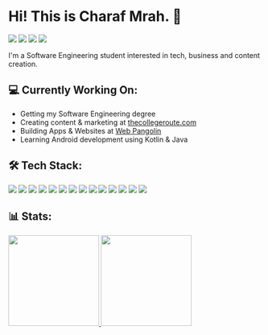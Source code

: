 # Hi! This is Charaf Mrah. 👋 

<p align="left">
<a href="https://charafmrah.com"><img src="https://img.shields.io/badge/-charafmrah.com-3423A6?style=flat&logo=Google-Chrome&logoColor=white"/></a>
<a href="https://www.linkedin.com/in/charafmrah/"><img src="https://img.shields.io/badge/-Charaf%20Mrah-0077B5?style=flat&logo=Linkedin&logoColor=white"/></a>
<a href="mailto:charaf@charafmrah.com"><img src="https://img.shields.io/badge/-charaf@charafmrah.com-D14836?style=flat&logo=Gmail&logoColor=white"/></a>
<a href="https://instagram.com/charafmrah"><img src="https://img.shields.io/badge/-@charafmrah-E4405F?style=flat&logo=Instagram&logoColor=white"/></a>
</p>

I'm a Software Engineering student interested in tech, business and content creation.

## 💻 Currently Working On:
* Getting my Software Engineering degree
* Creating content & marketing at [thecollegeroute.com](https://thecollegeroute.com)
* Building Apps & Websites at [Web Pangolin](https://webpangolin.com)
* Learning Android development using Kotlin & Java

## 🛠 Tech Stack:
<p align="left">
  <a><img src="https://img.shields.io/badge/-Android-05122A?style=flat-square&logo=android"/></a>
  <a><img src="https://img.shields.io/badge/-Kotlin-05122A?style=flat-square&logo=kotlin"/></a>
  <a><img src="https://img.shields.io/badge/-java-05122A?style=flat-square&logo=java"/></a>
  <a><img src="https://img.shields.io/badge/-MySQL-05122A?style=flat-square&logo=mysql"/></a>
  <a><img src="https://img.shields.io/badge/-Dart-05122A?style=flat-square&logo=dart"/></a>
  <a><img src="https://img.shields.io/badge/-Wordpress-05122A?style=flat-square&logo=wordpress"/></a>
  <a><img src="https://img.shields.io/badge/-Python-05122A?style=flat&logo=python"/></a>
  <a><img src="https://img.shields.io/badge/-JavaScript-05122A?style=flat&logo=javascript"/></a>
  <a><img src="https://img.shields.io/badge/-Flutter-05122A?style=flat&logo=flutter"/></a>
  <a><img src="https://img.shields.io/badge/-Bootstrap-05122A?style=flat&logo=bootstrap&logoColor=563D7C"/></a>
  <a><img src="https://img.shields.io/badge/-HTML-05122A?style=flat&logo=HTML5"/></a>
  <a><img src="https://img.shields.io/badge/-Postgresql-05122A?style=flat&logo=postgresql"/></a>
  <a><img src="https://img.shields.io/badge/-CSS-05122A?style=flat&logo=CSS3&logoColor=1572B6"/></a>
  <a><img src="https://img.shields.io/badge/-Git-05122A?style=flat&logo=git"/></a>
</p>

## 📊 Stats:
<p align="left">
<a href="https://github.com/charafmrah">
  <img height="180em" src="https://github-readme-stats-eight-theta.vercel.app/api?username=charafmrah&show_icons=true&theme=algolia&include_all_commits=true&count_private=true"/>
  <img height="180em" src="https://github-readme-stats-eight-theta.vercel.app/api/top-langs/?username=charafmrah&layout=compact&langs_count=8&hide=makefile&theme=algolia"/>
</a>
</p>

